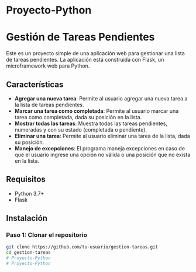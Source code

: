 # Proyecto-Python
# Gestión de Tareas Pendientes

Este es un proyecto simple de una aplicación web para gestionar una lista de tareas pendientes. La aplicación está construida con Flask, un microframework web para Python.

## Características

- **Agregar una nueva tarea**: Permite al usuario agregar una nueva tarea a la lista de tareas pendientes.
- **Marcar una tarea como completada**: Permite al usuario marcar una tarea como completada, dada su posición en la lista.
- **Mostrar todas las tareas**: Muestra todas las tareas pendientes, numeradas y con su estado (completada o pendiente).
- **Eliminar una tarea**: Permite al usuario eliminar una tarea de la lista, dada su posición.
- **Manejo de excepciones**: El programa maneja excepciones en caso de que el usuario ingrese una opción no válida o una posición que no exista en la lista.

## Requisitos

- Python 3.7+
- Flask

## Instalación

### Paso 1: Clonar el repositorio

```bash
git clone https://github.com/tu-usuario/gestion-tareas.git
cd gestion-tareas
# Proyecto-Python
# Proyecto-Python
